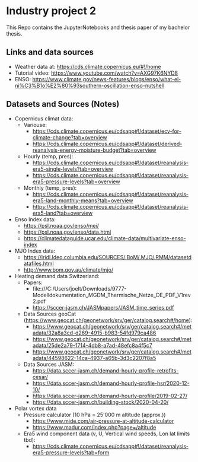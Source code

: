# Industry project 2
This Repo contains the JupyterNotebooks and thesis paper of my bachelor thesis.

## Links and data sources
- Weather data at: https://cds.climate.copernicus.eu/#!/home
- Tutorial video: https://www.youtube.com/watch?v=AXG97K6NYD8
- ENSO: https://www.climate.gov/news-features/blogs/enso/what-el-ni%C3%B1o%E2%80%93southern-oscillation-enso-nutshell

## Datasets and Sources (Notes)
- Copernicus climat data:
    - Variouse:
        - https://cds.climate.copernicus.eu/cdsapp#!/dataset/ecv-for-climate-change?tab=overview
        - https://cds.climate.copernicus.eu/cdsapp#!/dataset/derived-reanalysis-energy-moisture-budget?tab=overview
    - Hourly (temp, pres):
        - https://cds.climate.copernicus.eu/cdsapp#!/dataset/reanalysis-era5-single-levels?tab=overview
        - https://cds.climate.copernicus.eu/cdsapp#!/dataset/reanalysis-era5-pressure-levels?tab=overview
    - Monthly (temp, pres):
        - https://cds.climate.copernicus.eu/cdsapp#!/dataset/reanalysis-era5-land-monthly-means?tab=overview
        - https://cds.climate.copernicus.eu/cdsapp#!/dataset/reanalysis-era5-land?tab=overview
- Enso Index data:
    - https://psl.noaa.gov/enso/mei/
    - https://psl.noaa.gov/enso/data.html
    - https://climatedataguide.ucar.edu/climate-data/multivariate-enso-index
- MJO Index data:
    - https://iridl.ldeo.columbia.edu/SOURCES/.BoM/.MJO/.RMM/datasetdatafiles.html
    - http://www.bom.gov.au/climate/mjo/
- Heating demand data Switzerland:
    - Papers:
        - file:///C:/Users/joelt/Downloads/9777-Modelldokumentation_MGDM_Thermische_Netze_DE_PDF_V1rev2.pdf
        - https://sccer-jasm.ch/JASMpapers/JASM_time_series.pdf
    - Data Sources geoCat (https://www.geocat.ch/geonetwork/srv/ger/catalog.search#/home):
        - https://www.geocat.ch/geonetwork/srv/ger/catalog.search#/metadata/32a8a3cd-d269-4915-b983-54fd979ca486
        - https://www.geocat.ch/geonetwork/srv/ger/catalog.search#/metadata/25de2a79-1714-4db8-a7ad-48efc8a4f5c7
        - https://www.geocat.ch/geonetwork/srv/ger/catalog.search#/metadata/44598622-14ca-4937-a65b-3d3c2207f8a5
    - Data Sources JASM:
        - https://data.sccer-jasm.ch/demand-hourly-profile-retrofits-cesar/
        - https://data.sccer-jasm.ch/demand-hourly-profile-hsr/2020-12-10/
        - https://data.sccer-jasm.ch/demand-hourly-profile/2019-02-27/
        - https://data.sccer-jasm.ch/building-stock/2020-04-20/
- Polar vortex data
    - Pressure calculator (10 hPa = 25'000 m altitude (approx.))
        - https://www.mide.com/air-pressure-at-altitude-calculator
        - https://www.madur.com/index.php?page=/altitude
    - Era5 wind component data (v, U, Vertical wind speeds, Lon lat limits tbd):
        - https://cds.climate.copernicus.eu/cdsapp#!/dataset/reanalysis-era5-pressure-levels?tab=form

